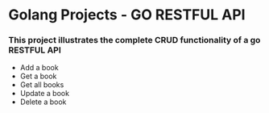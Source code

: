 # Golang Projects - GO RESTFUL API

### This project illustrates the complete CRUD functionality of a go RESTFUL API
- Add a book
- Get a book
- Get all books
- Update a book
- Delete a book
